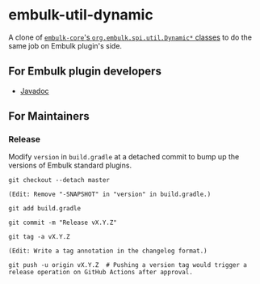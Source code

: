 embulk-util-dynamic
====================

A clone of [`embulk-core`'s `org.embulk.spi.util.Dynamic*` classes](https://github.com/embulk/embulk/blob/v0.10.30/embulk-core/src/main/java/org/embulk/spi/util/DynamicPageBuilder.java) to do the same job on Embulk plugin's side.

For Embulk plugin developers
-----------------------------

* [Javadoc](https://dev.embulk.org/embulk-util-csv/)

For Maintainers
----------------

### Release

Modify `version` in `build.gradle` at a detached commit to bump up the versions of Embulk standard plugins.

```
git checkout --detach master

(Edit: Remove "-SNAPSHOT" in "version" in build.gradle.)

git add build.gradle

git commit -m "Release vX.Y.Z"

git tag -a vX.Y.Z

(Edit: Write a tag annotation in the changelog format.)

git push -u origin vX.Y.Z  # Pushing a version tag would trigger a release operation on GitHub Actions after approval.
```
